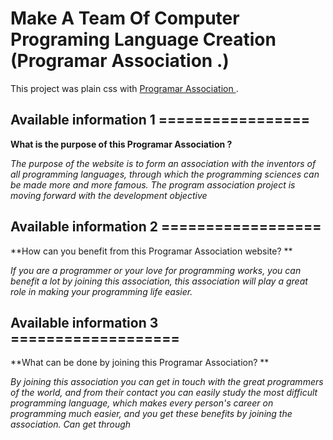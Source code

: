 # Make A Team Of Computer Programing Language Creation (Programar Association .)

This project was plain css with [Programar Association ](https://loving-albattani-8864ac.netlify.app).

## Available information 1 =================

**What is the purpose of this Programar Association ?**

*The purpose of the website is to form an association with the inventors of all programming languages, through which the programming sciences can be made more and more famous. The program association project is moving forward with the development objective*

## Available information 2 ==================

**How can you benefit from this Programar Association website? **

*If you are a programmer or your love for programming works, you can benefit a lot by joining this association, this association will play a great role in making your programming life easier.*


## Available information 3 ===================
**What can be done by joining this Programar Association? **

*By joining this association you can get in touch with the great programmers of the world, and from their contact you can easily study the most difficult programming language, which makes every person's career on programming much easier, and you get these benefits by joining the association. Can get through*
